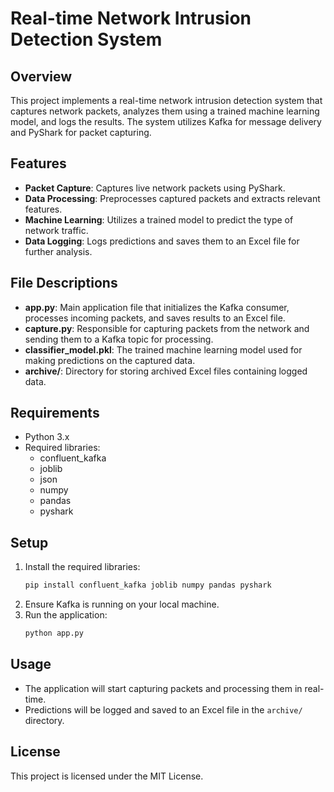 # Real-time Network Intrusion Detection System

## Overview
This project implements a real-time network intrusion detection system that captures network packets, analyzes them using a trained machine learning model, and logs the results. The system utilizes Kafka for message delivery and PyShark for packet capturing.

## Features
- **Packet Capture**: Captures live network packets using PyShark.
- **Data Processing**: Preprocesses captured packets and extracts relevant features.
- **Machine Learning**: Utilizes a trained model to predict the type of network traffic.
- **Data Logging**: Logs predictions and saves them to an Excel file for further analysis.

## File Descriptions
- **app.py**: Main application file that initializes the Kafka consumer, processes incoming packets, and saves results to an Excel file.
- **capture.py**: Responsible for capturing packets from the network and sending them to a Kafka topic for processing.
- **classifier_model.pkl**: The trained machine learning model used for making predictions on the captured data.
- **archive/**: Directory for storing archived Excel files containing logged data.

## Requirements
- Python 3.x
- Required libraries:
  - confluent_kafka
  - joblib
  - json
  - numpy
  - pandas
  - pyshark

## Setup
1. Install the required libraries:
   ```bash
   pip install confluent_kafka joblib numpy pandas pyshark
   ```
2. Ensure Kafka is running on your local machine.
3. Run the application:
   ```bash
   python app.py
   ```

## Usage
- The application will start capturing packets and processing them in real-time.
- Predictions will be logged and saved to an Excel file in the `archive/` directory.

## License
This project is licensed under the MIT License.
